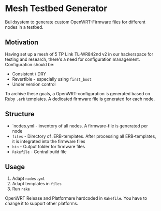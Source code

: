 Mesh Testbed Generator
=======================

Buildsystem to generate custom OpenWRT-Firmware files for different nodes in a testbed.

Motivation
-------------
Having set up a mesh of 5 TP Link TL-WR842nd v2 in our hackerspace for testing and research, there's a need for configuration management. Configuration should be:
* Consistent / DRY
* Revertible - especially using `first_boot` 
* Under version control

To archive these goals, a OpenWRT-configuration is generated based on Ruby `.erb` templates. A dedicated firmware file is generated for each node.

Structure
-----------------
* `nodes.yml - inventory of all nodes. A firmware-file is generated per node
* `files` - Directory of .ERB-templates. After processing all ERB-templates, it is integrated into the firmware files
* `bin` - Output folder for firmware files
* `Rakefile` - Central build file

Usage
---------------
1. Adapt `nodes.yml`
2. Adapt templates in `files`
3. Run `rake`

OpenWRT Release and Platformare hardcoded in `Rakefile`. You have to change it to support other platforms.

